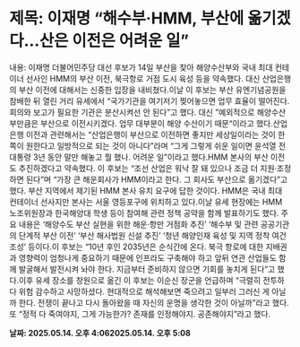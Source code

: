 # **제목: 이재명 “해수부·HMM, 부산에 옮기겠다…산은 이전은 어려운 일”**

  내용: 이재명 더불어민주당 대선 후보가 14일 부산을 찾아 해양수산부와 국내 최대 컨테이너 선사인 HMM의 부산 이전, 북극항로 거점 도시 육성 등을 약속했다. 대신 산업은행의 부산 이전에 대해서는 신중한 입장을 내비쳤다.이날 이 후보는 부산 유엔기념공원을 참배한 뒤 열린 거리 유세에서 “국가기관을 여기저기 찢어놓으면 업무 효율이 떨어진다. 회의와 보고가 필요한 기관은 분산시켜선 안 된다”고 했다. 대신 ”예외적으로 해양수산부만큼은 부산으로 이전시키겠다. 업무 대부분이 해양 수산이기 때문“이라고 했다.산업은행 이전과 관련해서는 “산업은행이 부산으로 이전하면 좋지만 세상일이라는 것이 한쪽이 원한다고 일방적으로 되는 것이 아니다”라며 “그게 그렇게 쉬운 일이면 윤석열 전 대통령 3년 동안 말만 해놓고 뭘 했나. 어려운 일”이라고 했다.HMM 본사의 부산 이전도 추진하겠다고 약속했다. 이 후보는 “조선 산업은 워낙 잘 돼 있으나 조금 더 지원·조정하면 된다”며 “가장 큰 해운회사가 HMM이라고 한다. 그 회사도 부산으로 옮기겠다”고 했다. 부산 지역에서 제기된 HMM 본사 유치 요구에 답한 것이다. HMM은 국내 최대 컨테이너 선사지만 본사는 서울 영등포구에 위치하고 있다.이날 유세 현장에는 HMM 노조위원장과 한국해양대 학생 등이 참여해 관련 정책 공약을 함께 발표하기도 했다. 주요 내용은 ‘해양수도 부산 실현을 위한 해운·항만 거점화 추진’ ‘해수부 및 관련 공공기관의 단계적 부산 이전’ ‘부산 해사법원 신설 추진’ ‘청년 해양인재 육성 및 지역 정착 여건 조성’ 등이다.이 후보는 “10년 후인 2035년은 순식간에 온다. 북극 항로에 대한 지배권과 영향력이 엄청나게 중요하기 때문에 인프라도 구축해야 하고 앞뒤 연관 산업들도 함께 발굴해서 발전시켜 놔야 한다. 지금부터 준비하지 않으면 기회를 놓치게 된다”고 했다.이후 유세 장소를 창원으로 옮긴 이 후보는 이순신 장군을 언급하며 “극렬히 전투하다 위험 감수하고 사망하셨다. 현대적으로 해석해보면 죽으려고 일부러 그러신 게 아닐까 한다. 전쟁이 끝나고 다시 돌아왔을 때 자신의 운명을 생각한 것이 아닐까”라고 했다. 또 “정적 다 죽여야지, 그게 가능한가? 존재를 인정해야지. 공존해야지”라고 했다.

  **날짜: 2025.05.14. 오후 4:062025.05.14. 오후 5:08**
